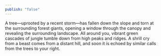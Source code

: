 ```yaml
---
publish: "false"
---
```

A tree—uprooted by a recent storm—has fallen down the slope and torn at the surrounding forest giants, opening a window through the canopy and revealing the surrounding landscape. All around you, vibrant green cascades of jungle tumble down from high peaks and ridges. A shrill cry from a beast comes from a distant hill, and soon it is echoed by similar calls from the trees to your right.
